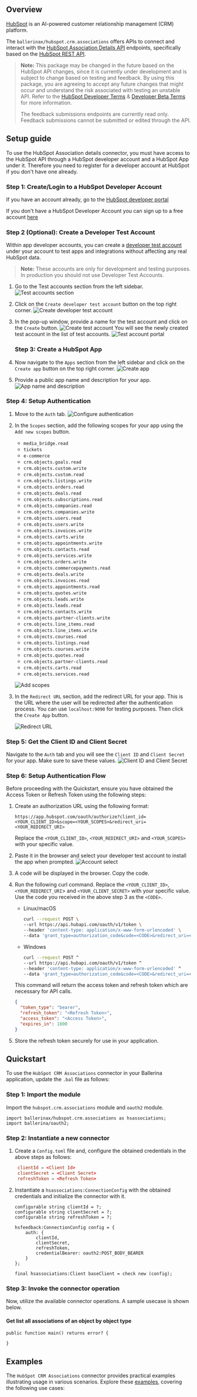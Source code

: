 ## Overview

[HubSpot](https://developers.hubspot.com) is an AI-powered customer relationship management (CRM) platform.

The `ballerinax/hubspot.crm.associations` offers APIs to connect and interact with the [HubSpot Association Details API](https://developers.hubspot.com/docs/reference/api/crm/associations/association-details) endpoints, specifically based on the [HubSpot REST API](https://developers.hubspot.com/docs/reference/api).

> **Note:** This package may be changed in the future based on the HubSpot API changes, since it is currently under development and is subject to change based on testing and feedback. By using this package, you are agreeing to accept any future changes that might occur and understand the risk associated with testing an unstable API. Refer to the [HubSpot Developer Terms](https://legal.hubspot.com/developer-terms) & [Developer Beta Terms](https://legal.hubspot.com/developerbetaterms) for more information.
>
> The feedback submissions endpoints are currently read only. Feedback submissions cannot be submitted or edited through the API.

## Setup guide

To use the HubSpot Association details connector, you must have access to the HubSpot API through a HubSpot developer account and a HubSpot App under it. Therefore you need to register for a developer account at HubSpot if you don't have one already.

### Step 1: Create/Login to a HubSpot Developer Account

If you have an account already, go to the [HubSpot developer portal](https://app.hubspot.com/)

If you don't have a HubSpot Developer Account you can sign up to a free account [here](https://developers.hubspot.com/get-started)

### Step 2 (Optional): Create a Developer Test Account

Within app developer accounts, you can create a [developer test account](https://developers.hubspot.com/beta-docs/getting-started/account-types#developer-test-accounts) under your account to test apps and integrations without affecting any real HubSpot data.

> **Note:** These accounts are only for development and testing purposes. In production you should not use Developer Test Accounts.

1. Go to the Test accounts section from the left sidebar.
   ![Test accounts section](https://raw.githubusercontent.com/ballerina-platform/module-ballerinax-hubspot.crm.associations/main/docs/resources/test_account.png)

2. Click on the `Create developer test account` button on the top right corner.
   ![Create developer test account](https://raw.githubusercontent.com/ballerina-platform/module-ballerinax-hubspot.crm.associations/main/docs/resources/create_test_account.png)

3. In the pop-up window, provide a name for the test account and click on the `Create` button.
   ![Create test account](https://raw.githubusercontent.com/ballerina-platform/module-ballerinax-hubspot.crm.associations/main/docs/resources/create_account.png)
   You will see the newly created test account in the list of test accounts.
   ![Test account portal](https://raw.githubusercontent.com/ballerina-platform/module-ballerinax-hubspot.crm.associations/main/docs/resources/test_account_portal.png)

   ### Step 3: Create a HubSpot App

1. Now navigate to the `Apps` section from the left sidebar and click on the `Create app` button on the top right corner.
   ![Create app](https://raw.githubusercontent.com/ballerina-platform/module-ballerinax-hubspot.crm.associations/main/docs/resources/create_app.png)

2. Provide a public app name and description for your app.
   ![App name and description](https://raw.githubusercontent.com/ballerina-platform/module-ballerinax-hubspot.crm.associations/main/docs/resources/app_name_desc.png)

 ### Step 4: Setup Authentication

1. Move to the `Auth` tab.
   ![Configure authentication](https://raw.githubusercontent.com/ballerina-platform/module-ballerinax-hubspot.crm.associations/main/docs/resources/config_auth.png)

2. In the `Scopes` section, add the following scopes for your app using the `Add new scopes` button.
   - `media_bridge.read`
   - `tickets`
   - `e-commerce`
   - `crm.objects.goals.read`
   - `crm.objects.custom.write`
   - `crm.objects.custom.read`
   - `crm.objects.listings.write`
   - `crm.objects.orders.read`
   - `crm.objects.deals.read`
   - `crm.objects.subscriptions.read`
   - `crm.objects.companies.read`
   - `crm.objects.companies.write`
   - `crm.objects.users.read`
   - `crm.objects.users.write`
   - `crm.objects.invoices.write`
   - `crm.objects.carts.write`
   - `crm.objects.appointments.write`
   - `crm.objects.contacts.read`
   - `crm.objects.services.write`
   - `crm.objects.orders.write`
   - `crm.objects.commercepayments.read`
   - `crm.objects.deals.write`
   - `crm.objects.invoices.read`
   - `crm.objects.appointments.read`
   - `crm.objects.quotes.write`
   - `crm.objects.leads.write`
   - `crm.objects.leads.read`
   - `crm.objects.contacts.write`
   - `crm.objects.partner-clients.write`
   - `crm.objects.line_items.read`
   - `crm.objects.line_items.write`
   - `crm.objects.courses.read`
   - `crm.objects.listings.read`
   - `crm.objects.courses.write`
   - `crm.objects.quotes.read`
   - `crm.objects.partner-clients.read`
   - `crm.objects.carts.read`
   - `crm.objects.services.read`

   ![Add scopes](https://raw.githubusercontent.com/ballerina-platform/module-ballerinax-hubspot.crm.associations/main/docs/resources/add_scopes.png)

3. In the `Redirect URL` section, add the redirect URL for your app. This is the URL where the user will be redirected after the authentication process. You can use `localhost:9090` for testing purposes. Then click the `Create App` button.

   ![Redirect URL](https://raw.githubusercontent.com/ballerina-platform/module-ballerinax-hubspot.crm.associations/main/docs/resources/redirect_url.png)
  
### Step 5: Get the Client ID and Client Secret

Navigate to the `Auth` tab and you will see the `Client ID` and `Client Secret` for your app. Make sure to save these values.
![Client ID and Client Secret](https://raw.githubusercontent.com/ballerina-platform/module-ballerinax-hubspot.crm.associations/main/docs/resources/client_id_secret.png)

### Step 6: Setup Authentication Flow

Before proceeding with the Quickstart, ensure you have obtained the Access Token or Refresh Token using the following steps:

1. Create an authorization URL using the following format:

   ```
   https://app.hubspot.com/oauth/authorize?client_id=<YOUR_CLIENT_ID>&scope=<YOUR_SCOPES>&redirect_uri=<YOUR_REDIRECT_URI>
   ```

   Replace the `<YOUR_CLIENT_ID>`, `<YOUR_REDIRECT_URI>` and `<YOUR_SCOPES>` with your specific value.
2. Paste it in the browser and select your developer test account to install the app when prompted.
   ![Account select](https://raw.githubusercontent.com/ballerina-platform/module-ballerinax-hubspot.crm.associations/main/docs/resources/account_select.png)

3. A code will be displayed in the browser. Copy the code.

4. Run the following curl command. Replace the `<YOUR_CLIENT_ID>`, `<YOUR_REDIRECT_URI`> and `<YOUR_CLIENT_SECRET>` with your specific value. Use the code you received in the above step 3 as the `<CODE>`.

   - Linux/macOS

     ```bash
     curl --request POST \
     --url https://api.hubapi.com/oauth/v1/token \
     --header 'content-type: application/x-www-form-urlencoded' \
     --data 'grant_type=authorization_code&code=<CODE>&redirect_uri=<YOUR_REDIRECT_URI>&client_id=<YOUR_CLIENT_ID>&client_secret=<YOUR_CLIENT_SECRET>'
     ```
   - Windows

     ```bash
     curl --request POST ^
     --url https://api.hubapi.com/oauth/v1/token ^
     --header 'content-type: application/x-www-form-urlencoded' ^
     --data 'grant_type=authorization_code&code=<CODE>&redirect_uri=<YOUR_REDIRECT_URI>&client_id=<YOUR_CLIENT_ID>&client_secret=<YOUR_CLIENT_SECRET>'
     ```

   This command will return the access token and refresh token which are necessary for API calls.

   ```json
   {
     "token_type": "bearer",
     "refresh_token": "<Refresh Token>",
     "access_token": "<Access Token>",
     "expires_in": 1800
   }
   ```
5. Store the refresh token securely for use in your application.

## Quickstart

To use the `HubSpot CRM Associations` connector in your Ballerina application, update the `.bal` file as follows:

### Step 1: Import the module

Import the `hubspot.crm.associations` module and `oauth2` module.

```ballerina
import ballerinax/hubspot.crm.associations as hsassociations;
import ballerina/oauth2;
```

### Step 2: Instantiate a new connector

1. Create a `Config.toml` file and, configure the obtained credentials in the above steps as follows:

   ```toml
    clientId = <Client Id>
    clientSecret = <Client Secret>
    refreshToken = <Refresh Token>
   ```

2. Instantiate a `hsassociations:ConnectionConfig` with the obtained credentials and initialize the connector with it.

    ```ballerina
    configurable string clientId = ?;
    configurable string clientSecret = ?;
    configurable string refreshToken = ?;

    hsfeedback:ConnectionConfig config = {
        auth: {
            clientId,
            clientSecret,
            refreshToken,
            credentialBearer: oauth2:POST_BODY_BEARER
        }
    };

    final hsassociations:Client baseClient = check new (config);
    ```
### Step 3: Invoke the connector operation

Now, utilize the available connector operations. A sample usecase is shown below.

#### Get list all associations of an object by object type
    
```ballerina
public function main() returns error? {

}
```



## Examples

The `HubSpot CRM Associations` connector provides practical examples illustrating usage in various scenarios. Explore these [examples](https://github.com/module-ballerinax-hubspot.crm.associations/tree/main/examples/), covering the following use cases:

[//]: # (TODO: Add examples)
